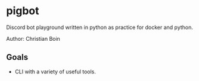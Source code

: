# pigbot

Discord bot playground written in python as practice for docker and python.

Author: Christian Boin

## Goals

- CLI with a variety of useful tools.
